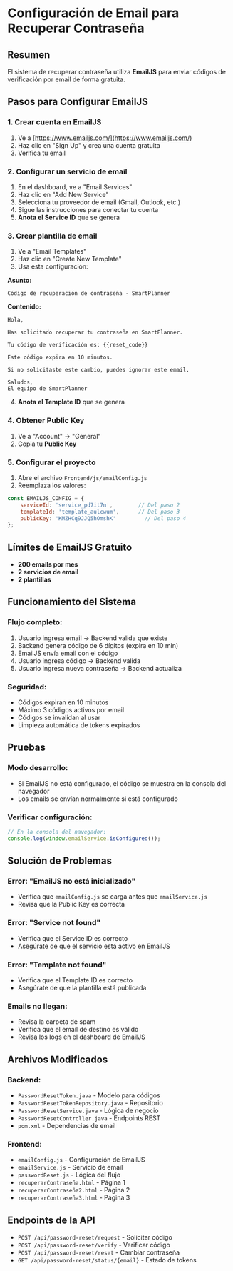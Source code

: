 # Configuración de Email para Recuperar Contraseña

## Resumen
El sistema de recuperar contraseña utiliza **EmailJS** para enviar códigos de verificación por email de forma gratuita.

## Pasos para Configurar EmailJS

### 1. Crear cuenta en EmailJS
1. Ve a [https://www.emailjs.com/](https://www.emailjs.com/)
2. Haz clic en "Sign Up" y crea una cuenta gratuita
3. Verifica tu email

### 2. Configurar un servicio de email
1. En el dashboard, ve a "Email Services"
2. Haz clic en "Add New Service"
3. Selecciona tu proveedor de email (Gmail, Outlook, etc.)
4. Sigue las instrucciones para conectar tu cuenta
5. **Anota el Service ID** que se genera

### 3. Crear plantilla de email
1. Ve a "Email Templates"
2. Haz clic en "Create New Template"
3. Usa esta configuración:

**Asunto:**
```
Código de recuperación de contraseña - SmartPlanner
```

**Contenido:**
```
Hola,

Has solicitado recuperar tu contraseña en SmartPlanner.

Tu código de verificación es: {{reset_code}}

Este código expira en 10 minutos.

Si no solicitaste este cambio, puedes ignorar este email.

Saludos,
El equipo de SmartPlanner
```

4. **Anota el Template ID** que se genera

### 4. Obtener Public Key
1. Ve a "Account" → "General"
2. Copia tu **Public Key**

### 5. Configurar el proyecto
1. Abre el archivo `Frontend/js/emailConfig.js`
2. Reemplaza los valores:

```javascript
const EMAILJS_CONFIG = {
    serviceId: 'service_pd7it7n',        // Del paso 2
    templateId: 'template_aulcwum',      // Del paso 3
    publicKey: 'KMZHCq9JJQ5hOmshK'         // Del paso 4
};
```

## Límites de EmailJS Gratuito
- **200 emails por mes**
- **2 servicios de email**
- **2 plantillas**

## Funcionamiento del Sistema

### Flujo completo:
1. Usuario ingresa email → Backend valida que existe
2. Backend genera código de 6 dígitos (expira en 10 min)
3. EmailJS envía email con el código
4. Usuario ingresa código → Backend valida
5. Usuario ingresa nueva contraseña → Backend actualiza

### Seguridad:
- Códigos expiran en 10 minutos
- Máximo 3 códigos activos por email
- Códigos se invalidan al usar
- Limpieza automática de tokens expirados

## Pruebas

### Modo desarrollo:
- Si EmailJS no está configurado, el código se muestra en la consola del navegador
- Los emails se envían normalmente si está configurado

### Verificar configuración:
```javascript
// En la consola del navegador:
console.log(window.emailService.isConfigured());
```

## Solución de Problemas

### Error: "EmailJS no está inicializado"
- Verifica que `emailConfig.js` se carga antes que `emailService.js`
- Revisa que la Public Key es correcta

### Error: "Service not found"
- Verifica que el Service ID es correcto
- Asegúrate de que el servicio está activo en EmailJS

### Error: "Template not found"
- Verifica que el Template ID es correcto
- Asegúrate de que la plantilla está publicada

### Emails no llegan:
- Revisa la carpeta de spam
- Verifica que el email de destino es válido
- Revisa los logs en el dashboard de EmailJS

## Archivos Modificados

### Backend:
- `PasswordResetToken.java` - Modelo para códigos
- `PasswordResetTokenRepository.java` - Repositorio
- `PasswordResetService.java` - Lógica de negocio
- `PasswordResetController.java` - Endpoints REST
- `pom.xml` - Dependencias de email

### Frontend:
- `emailConfig.js` - Configuración de EmailJS
- `emailService.js` - Servicio de email
- `passwordReset.js` - Lógica del flujo
- `recuperarContraseña.html` - Página 1
- `recuperarContraseña2.html` - Página 2
- `recuperarContraseña3.html` - Página 3

## Endpoints de la API

- `POST /api/password-reset/request` - Solicitar código
- `POST /api/password-reset/verify` - Verificar código
- `POST /api/password-reset/reset` - Cambiar contraseña
- `GET /api/password-reset/status/{email}` - Estado de tokens
